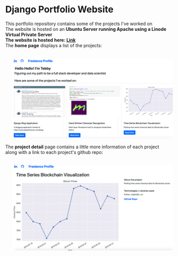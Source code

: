 # Django Portfolio Website

<p>This portfolio repository contains some of the projects I've worked on
<br />
The website is hosted on an <b>Ubuntu Server running Apache using a Linode Virtual Private Server</b>
<br />
<b>The website is hosted here: <a href="https://www.tebbythomas.com">Link</a></b>
<br />
The <b>home page</b> displays a list of the projects:</p>
<br />
<!--
![Project List](https://github.com/tebbythomas/Django-Portfolio-Website/blob/master/Screenshots/Django-Repo-HomePage.png)
-->
<img src="https://github.com/tebbythomas/Django-Portfolio-Website/blob/master/Screenshots/Django-Repo-HomePage.png" hspace="20">
<br />
<p>The <b>project detail</b> page contains a little more information of each project along with a link to each project's github repo:</p>
<br />
<!--
![Individual Project Details](https://github.com/tebbythomas/Django-Portfolio-Website/blob/master/Screenshots/Django-Repo-ProjectPage.png)
-->
<img src="https://github.com/tebbythomas/Django-Portfolio-Website/blob/master/Screenshots/Django-Repo-ProjectPage.png" hspace="20">
